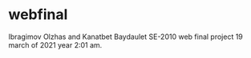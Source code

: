 # webfinal
Ibragimov Olzhas and Kanatbet Baydaulet SE-2010 web final project 19 march of 2021 year 2:01 am.
